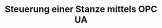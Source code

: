 ---
layout: article
title: Steuerung einer Stanze mittels OPC UA
description: 
  - Dieses Template zeigt, wie Sie die Kommunikation zwischen Peakboard und einer Stanze, mit Hilfe von OPC UA, einrichten können.
lang: de
weight: 500
isDraft: false
ref: OPC_UA_Punch
category:
  - Produktion
  - Steuerung
  - Prozess
image: OPC_UA_Punch_DE.png
thumbnail: OPC_UA_Punch_DE_thumbnail.png
download: OPC_UA_Punch_DE.pbmx
overview_description:
overview_benefits:
overview_data_sources:
---